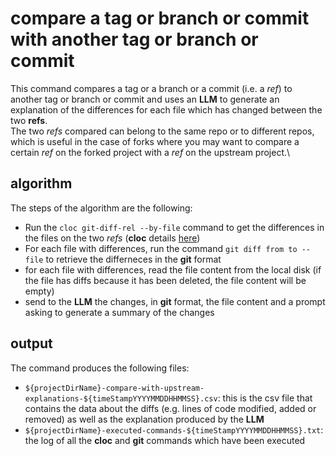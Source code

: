 # compare a tag or branch or commit with another tag or branch or commit

This command compares a tag or a branch or a commit (i.e. a *ref*) to another tag or branch or commit and uses an **LLM** to generate an explanation of the differences for each file which has changed between the two **refs**.\
The two *refs* compared can belong to the same repo or to different repos, which is useful in the case of forks where you may want to compare a certain *ref* on the forked project with a *ref* on the upstream project.\

## algorithm
The steps of the algorithm are the following:
- Run the `cloc git-diff-rel --by-file` command to get the differences in the files on the two *refs* (**cloc** details [here](https://github.com/AlDanial/cloc))
- For each file with differences, run the command `git diff from to -- file` to retrieve the differneces in the **git** format
- for each file with differences, read the file content from the local disk (if the file has diffs because it has been deleted, the file content will be empty)
- send to the **LLM** the changes, in **git** format, the file content and a prompt asking to generate a summary of the changes

## output
The command produces the following files:
- `${projectDirName}-compare-with-upstream-explanations-${timeStampYYYYMMDDHHMMSS}.csv`: this is the csv file that contains the data about the diffs (e.g. lines of code modified, added or removed) as well as the explanation produced by the **LLM**
- `${projectDirName}-executed-commands-${timeStampYYYYMMDDHHMMSS}.txt`: the log of all the **cloc** and **git** commands which have been executed